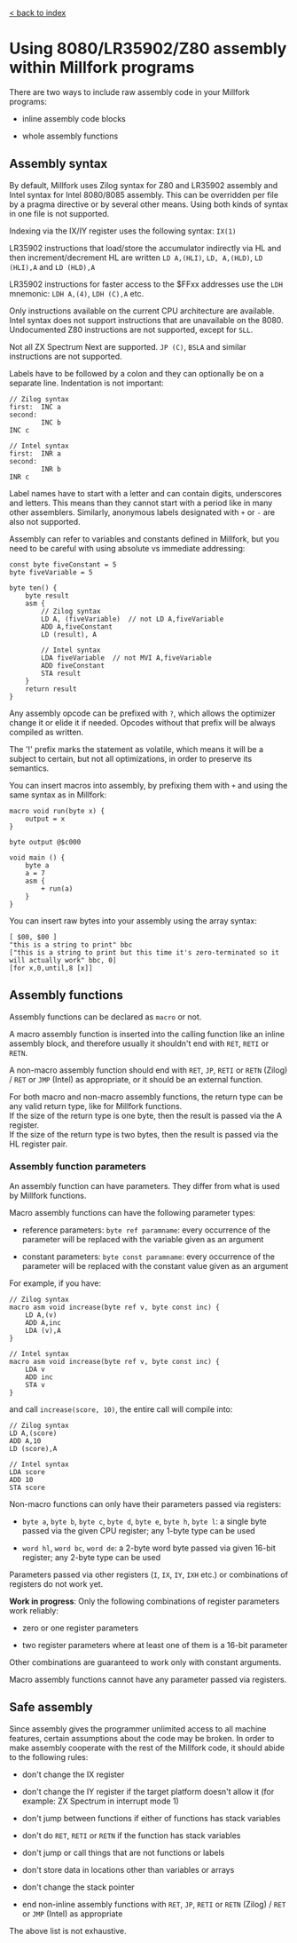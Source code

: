 [< back to index](../doc_index.md)

# Using 8080/LR35902/Z80 assembly within Millfork programs

There are two ways to include raw assembly code in your Millfork programs:

* inline assembly code blocks

* whole assembly functions

## Assembly syntax

By default, Millfork uses Zilog syntax for Z80 and LR35902 assembly and Intel syntax for Intel 8080/8085 assembly.
This can be overridden per file by a pragma directive or by several other means.
Using both kinds of syntax in one file is not supported.

Indexing via the IX/IY register uses the following syntax: `IX(1)` 

LR35902 instructions that load/store the accumulator indirectly via HL and then increment/decrement HL are written
`LD A,(HLI)`, `LD, A,(HLD)`, `LD (HLI),A` and `LD (HLD),A`
 
LR35902 instructions for faster access to the $FFxx addresses use the `LDH` mnemonic: `LDH A,(4)`, `LDH (C),A` etc.

Only instructions available on the current CPU architecture are available.
Intel syntax does not support instructions that are unavailable on the 8080.
Undocumented Z80 instructions are not supported, except for `SLL`.

Not all ZX Spectrum Next are supported. `JP (C)`, `BSLA` and similar instructions are not supported.

Labels have to be followed by a colon and they can optionally be on a separate line.
Indentation is not important:

    // Zilog syntax
    first:  INC a
    second: 
            INC b
    INC c
    
    // Intel syntax
    first:  INR a
    second: 
            INR b
    INR c


Label names have to start with a letter and can contain digits, underscores and letters.
This means than they cannot start with a period like in many other assemblers.
Similarly, anonymous labels designated with `+` or `-` are also not supported.

Assembly can refer to variables and constants defined in Millfork,
but you need to be careful with using absolute vs immediate addressing:

    const byte fiveConstant = 5
    byte fiveVariable = 5
    
    byte ten() {
        byte result
        asm {
            // Zilog syntax
            LD A, (fiveVariable)  // not LD A,fiveVariable
            ADD A,fiveConstant
            LD (result), A
            
            // Intel syntax
            LDA fiveVariable  // not MVI A,fiveVariable
            ADD fiveConstant
            STA result
        }
        return result
    }

Any assembly opcode can be prefixed with `?`, which allows the optimizer change it or elide it if needed.
Opcodes without that prefix will be always compiled as written.

The '!' prefix marks the statement as volatile, which means it will be a subject to certain, but not all optimizations,
in order to preserve its semantics.

You can insert macros into assembly, by prefixing them with `+` and using the same syntax as in Millfork:

    macro void run(byte x) {
        output = x
    }
    
    byte output @$c000
    
    void main () {
        byte a
        a = 7
        asm {
            + run(a)
        }
    } 

You can insert raw bytes into your assembly using the array syntax:

    [ $00, $00 ]
    "this is a string to print" bbc
    ["this is a string to print but this time it's zero-terminated so it will actually work" bbc, 0]
    [for x,0,until,8 [x]]

## Assembly functions

Assembly functions can be declared as `macro` or not. 

A macro assembly function is inserted into the calling function like an inline assembly block,
and therefore usually it shouldn't end with `RET`, `RETI` or `RETN`.

A non-macro assembly function should end with `RET`, `JP`, `RETI` or `RETN` (Zilog) / `RET` or `JMP` (Intel) as appropriate,
or it should be an external function. 

For both macro and non-macro assembly functions,
the return type can be any valid return type, like for Millfork functions.  
If the size of the return type is one byte, 
then the result is passed via the A register.  
If the size of the return type is two bytes,
then the result is passed via the HL register pair.  

### Assembly function parameters

An assembly function can have parameters. 
They differ from what is used by Millfork functions.

Macro assembly functions can have the following parameter types:

* reference parameters: `byte ref paramname`: every occurrence of the parameter will be replaced with the variable given as an argument

* constant parameters: `byte const paramname`: every occurrence of the parameter will be replaced with the constant value given as an argument

For example, if you have:

    // Zilog syntax
    macro asm void increase(byte ref v, byte const inc) {
        LD A,(v)
        ADD A,inc
        LDA (v),A
    }

    // Intel syntax
    macro asm void increase(byte ref v, byte const inc) {
        LDA v
        ADD inc
        STA v
    }

and call `increase(score, 10)`, the entire call will compile into:

    // Zilog syntax
    LD A,(score)
    ADD A,10
    LD (score),A
    
    // Intel syntax
    LDA score
    ADD 10
    STA score

Non-macro functions can only have their parameters passed via registers:

* `byte a`, `byte b`, `byte c`, `byte d`, `byte e`, `byte h`, `byte l`: a single byte passed via the given CPU register; any 1-byte type can be used

* `word hl`, `word bc`, `word de`: a 2-byte word byte passed via given 16-bit register; any 2-byte type can be used

Parameters passed via other registers (`I`, `IX`, `IY`, `IXH` etc.) or combinations of registers do not work yet.

**Work in progress**: 
Only the following combinations of register parameters work reliably:

* zero or one register parameters

* two register parameters where at least one of them is a 16-bit parameter

Other combinations are guaranteed to work only with constant arguments.

Macro assembly functions cannot have any parameter passed via registers.

## Safe assembly

Since assembly gives the programmer unlimited access to all machine features, 
certain assumptions about the code may be broken. 
In order to make assembly cooperate with the rest of the Millfork code, 
it should abide to the following rules:

* don't change the IX register

* don't change the IY register if the target platform doesn't allow it
(for example: ZX Spectrum in interrupt mode 1) 

* don't jump between functions if either of functions has stack variables

* don't do `RET`, `RETI` or `RETN` if the function has stack variables

* don't jump or call things that are not functions or labels

* don't store data in locations other than variables or arrays

* don't change the stack pointer

* end non-inline assembly functions with `RET`, `JP`, `RETI` or `RETN` (Zilog) / `RET` or `JMP` (Intel) as appropriate

The above list is not exhaustive.
